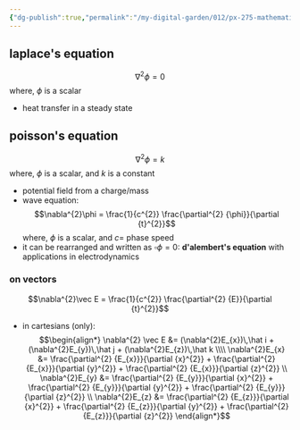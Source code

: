 ```yaml
---
{"dg-publish":true,"permalink":"/my-digital-garden/012/px-275-mathematical-methods/c-vector-calculus/px-275-c2b-examples-of-using-the-laplacian/","created":"2024-11-25T10:50:32.000+00:00","updated":"2024-11-26T10:05:28.872+00:00"}
---
```


## laplace's equation
$$\nabla^{2}\phi =0$$
where, $\phi$ is a scalar
- heat transfer in a steady state
## poisson's equation
$$\nabla^{2}\phi = k$$
where, $\phi$ is a scalar, and $k$ is a constant
- potential field from a charge/mass
- wave equation: 
$$\nabla^{2}\phi = \frac{1}{c^{2}} \frac{\partial^{2} {\phi}}{\partial {t}^{2}}$$
	where, $\phi$ is a scalar, and $c=$ phase speed
- it can be rearranged and written as $\square \phi =0:$ **d'alembert's equation** with applications in electrodynamics
### on vectors
$$\nabla^{2}\vec E = \frac{1}{c^{2}} \frac{\partial^{2} {E}}{\partial {t}^{2}}$$
- in cartesians (only): 
$$\begin{align*}
	\nabla^{2} \vec E &= (\nabla^{2}E_{x})\,\hat i + (\nabla^{2}E_{y})\,\hat j + (\nabla^{2}E_{z})\,\hat k \\\\
	\nabla^{2}E_{x} &= \frac{\partial^{2} {E_{x}}}{\partial {x}^{2}} + \frac{\partial^{2} {E_{x}}}{\partial {y}^{2}} + \frac{\partial^{2} {E_{x}}}{\partial {z}^{2}} \\
	\nabla^{2}E_{y} &= \frac{\partial^{2} {E_{y}}}{\partial {x}^{2}} + \frac{\partial^{2} {E_{y}}}{\partial {y}^{2}} + \frac{\partial^{2} {E_{y}}}{\partial {z}^{2}} \\
	\nabla^{2}E_{z} &= \frac{\partial^{2} {E_{z}}}{\partial {x}^{2}} + \frac{\partial^{2} {E_{z}}}{\partial {y}^{2}} + \frac{\partial^{2} {E_{z}}}{\partial {z}^{2}}
\end{align*}$$
